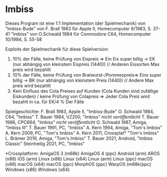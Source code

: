 # Imbiss

Dieses Program ist eine 1:1 Implementation (der Spielmechanik) von 
"Imbiss-Bude" von F. Brall 1983 für Apple II, Homecomputer 8/1983, S. 37-41
"Imbiss" von O.Schwald 1984 für Commodore C64, Homecomputer 10/1984, S. 55-58 

Exploits der Spielmechanik für diese Spielversion:
1) 10% der Fälle, keine Prüfung von Eispreis => Ein Eis super billig -> EK  (nur abhängig von kleinstem Eispreis (1440))  // Anderen Eissorten Max preis wird bezahllt
2) 10% der Fälle, keine Prüfung von Bratwurst-/Pommespreis=> Eins super billig -> BK  (nur abhängig von kleinstem Preis (1440))  // Andere Max preis wird bezahllt
3) Kein Einfluss des Cola Preises auf Kunden (Cola Kunden sind zufällige Eiskunden) / keine Prüfung von Colapreis => Jeder Cola Preis wird bezahlt in ca. für EK/4 % Der Fälle

Spielgeschichte: 
F. Brall    1983,   Apple II,   "Imbiss-Bude"
O. Schwald  1984,   C64,        "Imbiss"
T. Bauer    1984,   VZ200,      "Imbiss"        *nicht veröffentlicht*
T. Bauer    1986,   CPC664,     "Imbiss"        *nicht veröffentlicht*
O. Schwald  1987,   Amiga,      "Imbiss III"
T. Bauer    1991,   PC,         "Imbiss"
A. Kern     1994,   Amiga,      "Tom's Imbiss"
A. Kern     2009,   PC,         "Tom's Imbiss"
A. Kern     2011,   Crossplat*  "Tom's Imbiss"
L. Brämer   2019,   Amiga,      "Tom's Imbiss"
T. Bauer    2021,   Android,    "Imbiss Classic"
Steinheilig 2021,   PC,         "Imbiss"
  
*Crossplatform:  AmigaOS 3 (m68k) AmigaOS 4 (ppc) Android (arm) AROS (x86)
iOS (arm) Linux (x86) Linux (x64)
Linux (arm) Linux (ppc) macOS (x86) macOS (x64) macOS (ppc)
MorphOS (ppc) WarpOS (m68k/ppc) Windows (x86) Windows (x64)
